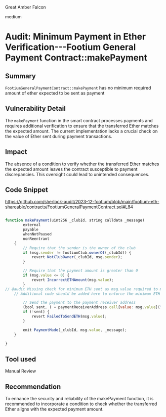 Great Amber Falcon

medium

# Audit:  Minimum Payment in Ether Verification---Footium General Payment Contract::makePayment

## Summary
`FootiumGeneralPaymentContract::makePayment` has no minimum required amount of ether expected to be sent as payment

## Vulnerability Detail
The `makePayment` function in the smart contract processes payments and requires additional verification to ensure that the transferred Ether matches the expected amount. The current implementation lacks a crucial check on the value of Ether sent during payment transactions.

## Impact
The absence of a condition to verify whether the transferred Ether matches the expected amount leaves the contract susceptible to payment discrepancies. This oversight could lead to unintended consequences.

## Code Snippet
https://github.com/sherlock-audit/2023-12-footium/blob/main/footium-eth-shareable/contracts/FootiumGeneralPaymentContract.sol#L84

```javascript

function makePayment(uint256 _clubId, string calldata _message)
        external
        payable
        whenNotPaused
        nonReentrant
    {
        // Require that the sender is the owner of the club
        if (msg.sender != footiumClub.ownerOf(_clubId)) {
            revert NotClubOwner(_clubId, msg.sender);
        }

        // Require that the payment amount is greater than 0
        if (msg.value <= 0) {
            revert IncorrectETHAmount(msg.value);
        }
// @audit Missing check for minimum ETH sent as msg.value required to mint
    // Additional code should be added here to enforce the minimum ETH requirement

        // Send the payment to the payment receiver address
        (bool sent, ) = paymentReceiverAddress.call{value: msg.value}("");
        if (!sent) {
            revert FailedToSendETH(msg.value);
        }

        emit PaymentMade(_clubId, msg.value, _message);
    }
    
}

```

## Tool used

Manual Review

## Recommendation
To enhance the security and reliability of the makePayment function, it is recommended to incorporate a condition to check whether the transferred Ether aligns with the expected payment amount.
